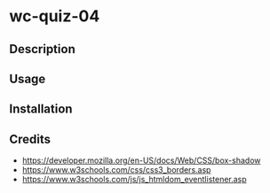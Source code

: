 # wc-quiz-04

## Description

## Usage

## Installation

## Credits
- https://developer.mozilla.org/en-US/docs/Web/CSS/box-shadow
- https://www.w3schools.com/css/css3_borders.asp
- https://www.w3schools.com/js/js_htmldom_eventlistener.asp

